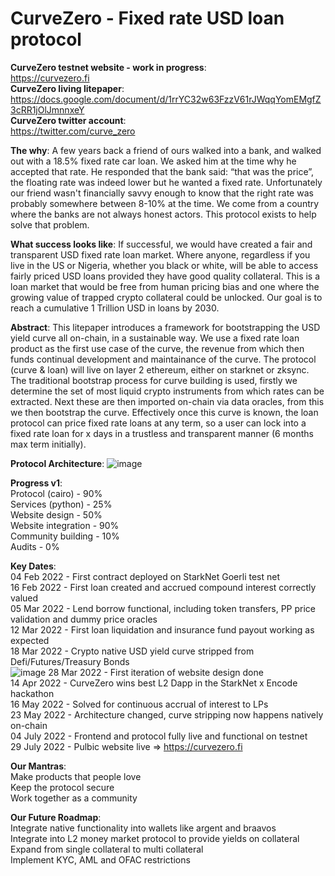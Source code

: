 # CurveZero - Fixed rate USD loan protocol

**CurveZero testnet website - work in progress**:<br>
https://curvezero.fi<br>
**CurveZero living litepaper**:<br>
https://docs.google.com/document/d/1rrYC32w63FzzV61rJWqqYomEMgfZ3cRR1jOlJmnnxeY<br>
**CurveZero twitter account**:<br> 
https://twitter.com/curve_zero<br>

**The why**: A few years back a friend of ours walked into a bank, and walked out with a 18.5% fixed rate car loan. We asked him at the time why he accepted that rate. He responded that the bank said: “that was the price”, the floating rate was indeed lower but he wanted a fixed rate. Unfortunately our friend wasn't financially savvy enough to know that the right rate was probably somewhere between 8-10% at the time. We come from a country where the banks are not always honest actors. This protocol exists to help solve that problem.

**What success looks like**: If successful, we would have created a fair and transparent USD fixed rate loan market. Where anyone, regardless if you live in the US or Nigeria, whether you black or white, will be able to access fairly priced USD loans provided they have good quality collateral. This is a loan market that would be free from human pricing bias and one where the growing value of trapped crypto collateral could be unlocked. Our goal is to reach a cumulative 1 Trillion USD in loans by 2030.

**Abstract**: This litepaper introduces a framework for bootstrapping the USD yield curve all on-chain, in a sustainable way. We use a fixed rate loan product as the first use case of the curve, the revenue from which then funds continual development and maintainance of the curve. The protocol (curve & loan) will live on layer 2 ethereum, either on starknet or zksync. The traditional bootstrap process for curve building is used, firstly we determine the set of most liquid crypto instruments from which rates can be extracted. Next these are then imported on-chain via data oracles, from this we then bootstrap the curve. Effectively once this curve is known, the loan protocol can price fixed rate loans at any term, so a user can lock into a fixed rate loan for x days in a trustless and transparent manner (6 months max term initially).

**Protocol Architecture**:
![image](https://user-images.githubusercontent.com/62293102/169762326-378a5a73-d79a-4a3d-a046-b401a02a8429.png)

**Progress v1**:<br>
Protocol (cairo) - 90%<br>
Services (python) - 25%<br>
Website design - 50%<br>
Website integration - 90%<br>
Community building - 10%<br>
Audits - 0%<br>

**Key Dates**:<br>
04 Feb 2022 - First contract deployed on StarkNet Goerli test net<br>
16 Feb 2022 - First loan created and accrued compound interest correctly valued<br>
05 Mar 2022 - Lend borrow functional, including token transfers, PP price validation and dummy price oracles<br>
12 Mar 2022 - First loan liquidation and insurance fund payout working as expected<br>
18 Mar 2022 - Crypto native USD yield curve stripped from Defi/Futures/Treasury Bonds<br>
![image](https://user-images.githubusercontent.com/62293102/158979980-92401fe5-a91c-4337-9f1b-38bd4be9b2d6.png)
28 Mar 2022 - First iteration of website design done<br>
14 Apr 2022 - CurveZero wins best L2 Dapp in the StarkNet x Encode hackathon<br>
16 May 2022 - Solved for continuous accrual of interest to LPs<br>
23 May 2022 - Architecture changed, curve stripping now happens natively on-chain<br>
04 July 2022 - Frontend and protocol fully live and functional on testnet<br>
29 July 2022 - Pulbic website live => https://curvezero.fi

**Our Mantras**:<br>
Make products that people love<br>
Keep the protocol secure<br>
Work together as a community<br>

**Our Future Roadmap**:<br>
Integrate native functionality into wallets like argent and braavos<br>
Integrate into L2 money market protocol to provide yields on collateral<br>
Expand from single collateral to multi collateral<br>
Implement KYC, AML and OFAC restrictions<br>
